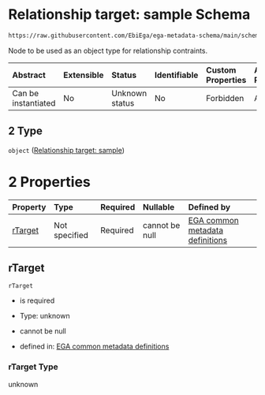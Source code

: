 # Relationship target: sample Schema

```txt
https://raw.githubusercontent.com/EbiEga/ega-metadata-schema/main/schemas/EGA.protocol.json#/properties/protocolRelationships/items/allOf/1/anyOf/0/allOf/1/anyOf/2
```

Node to be used as an object type for relationship contraints.

| Abstract            | Extensible | Status         | Identifiable | Custom Properties | Additional Properties | Access Restrictions | Defined In                                                                       |
| :------------------ | :--------- | :------------- | :----------- | :---------------- | :-------------------- | :------------------ | :------------------------------------------------------------------------------- |
| Can be instantiated | No         | Unknown status | No           | Forbidden         | Allowed               | none                | [EGA.protocol.json\*](../../../schemas/EGA.protocol.json "open original schema") |

## 2 Type

`object` ([Relationship target: sample](ega-4-definitions-relationship-target-sample.md))

# 2 Properties

| Property            | Type          | Required | Nullable       | Defined by                                                                                                                                                                                                                                                  |
| :------------------ | :------------ | :------- | :------------- | :---------------------------------------------------------------------------------------------------------------------------------------------------------------------------------------------------------------------------------------------------------- |
| [rTarget](#rtarget) | Not specified | Required | cannot be null | [EGA common metadata definitions](ega-4-definitions-relationship-target-sample-properties-rtarget.md "https://raw.githubusercontent.com/EbiEga/ega-metadata-schema/main/schemas/EGA.common-definitions.json#/definitions/rTargetSample/properties/rTarget") |

## rTarget



`rTarget`

*   is required

*   Type: unknown

*   cannot be null

*   defined in: [EGA common metadata definitions](ega-4-definitions-relationship-target-sample-properties-rtarget.md "https://raw.githubusercontent.com/EbiEga/ega-metadata-schema/main/schemas/EGA.common-definitions.json#/definitions/rTargetSample/properties/rTarget")

### rTarget Type

unknown
